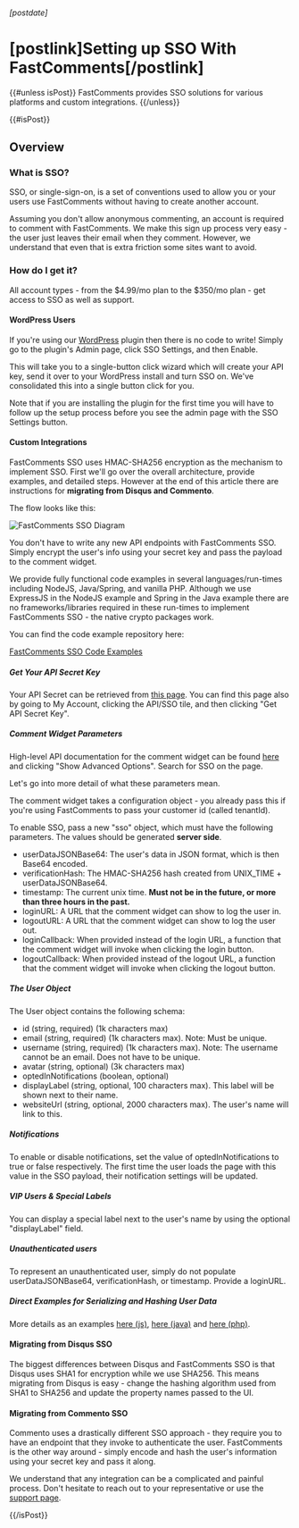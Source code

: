 ###### [postdate]
# [postlink]Setting up SSO With FastComments[/postlink]

{{#unless isPost}}
FastComments provides SSO solutions for various platforms and custom integrations.
{{/unless}}

{{#isPost}}

## Overview

### What is SSO?

SSO, or single-sign-on, is a set of conventions used to allow you or your users use FastComments without having to create another account.

Assuming you don't allow anonymous commenting, an account is required to comment with FastComments. We make this sign up process very easy - the user just leaves
their email when they comment. However, we understand that even that is extra friction some sites want to avoid.

### How do I get it?

All account types - from the $4.99/mo plan to the $350/mo plan - get access to SSO as well as support.

#### WordPress Users

If you're using our <a href="https://wordpress.org/plugins/fastcomments/" target="_blank">WordPress</a> plugin then there is no code to write! Simply go to the plugin's Admin page, click SSO Settings, and then Enable.

This will take you to a single-button click wizard which will create your API key, send it over to your WordPress install and turn SSO on. We've consolidated this into a single button click for you.

Note that if you are installing the plugin for the first time you will have to follow up the setup process before you see the admin page with the SSO Settings button.

#### Custom Integrations

FastComments SSO uses HMAC-SHA256 encryption as the mechanism to implement SSO. First we'll go over the overall architecture, provide examples, and detailed steps. However at the end
of this article there are instructions for **migrating from Disqus and Commento**.

The flow looks like this:

<div class="text-center">
<img data-src="/images/sso-diagram.png" alt="FastComments SSO Diagram" title="FastComments SSO Diagram" class="lozad" />
</div>

You don't have to write any new API endpoints with FastComments SSO. Simply encrypt the user's info using your secret key and pass the payload to the comment widget.

We provide fully functional code examples in several languages/run-times including NodeJS, Java/Spring, and vanilla PHP. Although we use ExpressJS in the NodeJS example
and Spring in the Java example there are no frameworks/libraries required in these run-times to implement FastComments SSO - the native crypto packages work.

You can find the code example repository here:

<a href="https://github.com/fastcomments/fastcomments-code-examples" class="btn" target="_blank">FastComments SSO Code Examples</a>

##### Get Your API Secret Key

Your API Secret can be retrieved from <a href="https://fastcomments.com/auth/my-account/api-secret" target="_blank">this page</a>. You can find this page also by going to My Account,
clicking the API/SSO tile, and then clicking "Get API Secret Key".

##### Comment Widget Parameters

High-level API documentation for the comment widget can be found <a href="https://fastcomments.com/auth/my-account/get-acct-code" target="_blank">here</a> and clicking "Show Advanced Options". Search for SSO on the page.

Let's go into more detail of what these parameters mean.

The comment widget takes a configuration object - you already pass this if you're using FastComments to pass your customer id (called tenantId).

To enable SSO, pass a new "sso" object, which must have the following parameters. The values should be generated **server side**.

- userDataJSONBase64: The user's data in JSON format, which is then Base64 encoded.
- verificationHash: The HMAC-SHA256 hash created from UNIX_TIME + userDataJSONBase64.
- timestamp: The current unix time. **Must not be in the future, or more than three hours in the past.**
- loginURL: A URL that the comment widget can show to log the user in.
- logoutURL: A URL that the comment widget can show to log the user out.
- loginCallback: When provided instead of the login URL, a function that the comment widget will invoke when clicking the login button.
- logoutCallback: When provided instead of the logout URL, a function that the comment widget will invoke when clicking the logout button.

##### The User Object 

The User object contains the following schema:

- id (string, required) (1k characters max)
- email (string, required) (1k characters max). Note: Must be unique.
- username (string, required) (1k characters max). Note: The username cannot be an email. Does not have to be unique.
- avatar (string, optional) (3k characters max)
- optedInNotifications (boolean, optional)
- displayLabel (string, optional, 100 characters max). This label will be shown next to their name.
- websiteUrl (string, optional, 2000 characters max). The user's name will link to this.

##### Notifications

To enable or disable notifications, set the value of optedInNotifications to true or false respectively. The first time the user loads the page with this value in the SSO payload,
their notification settings will be updated.

##### VIP Users & Special Labels

You can display a special label next to the user's name by using the optional "displayLabel" field.

##### Unauthenticated users

To represent an unauthenticated user, simply do not populate userDataJSONBase64, verificationHash, or timestamp. Provide a loginURL.

##### Direct Examples for Serializing and Hashing User Data

More details as an examples <a href="https://github.com/fastcomments/fastcomments-code-examples/blob/master/sso/nodejs/routes/index.js#L26" target="_blank">here (js)</a>,
<a href="https://github.com/fastcomments/fastcomments-code-examples/blob/master/sso/java/src/main/java/com/winricklabs/ssodemo/DemoController.java#L54" target="_blank">here (java)</a> and
<a href="https://github.com/fastcomments/fastcomments-code-examples/blob/master/sso/php/server.php#L27" target="_blank">here (php)</a>.


#### Migrating from Disqus SSO

The biggest differences between Disqus and FastComments SSO is that Disqus uses SHA1 for encryption while we use SHA256.
This means migrating from Disqus is easy - change the hashing algorithm used from SHA1 to SHA256 and update the property names passed to the UI.

#### Migrating from Commento SSO

Commento uses a drastically different SSO approach - they require you to have an endpoint that they invoke to authenticate the user. FastComments is the other way around - 
simply encode and hash the user's information using your secret key and pass it along.

We understand that any integration can be a complicated and painful process. Don't hesitate to reach out to your representative or use the <a href="https://fastcomments.com/auth/my-account/help" target="_blank">support page</a>.

{{/isPost}}
